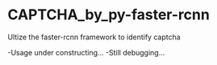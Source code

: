 # CAPTCHA_by_py-faster-rcnn

Ultize the faster-rcnn framework to identify captcha

-Usage under constructing...
-Still debugging...

